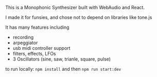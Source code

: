 This is a Monophonic Synthesizer built with WebAudio and React.

I made it for funsies, and chose not to depend on libraries like tone.js

It has many features including
* recording
* arpeggiator
* usb midi controller support
* filters, effects, LFOs
* 3 Oscillators (sine, saw, trianle, square, pulse)

to run locally:
`npm install`
and then
`npm run start:dev`
